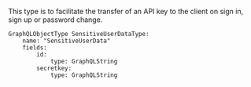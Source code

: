 
This type is to facilitate the transfer of an API key to the client on sign in, sign up or password change.

```plaintext
GraphQLObjectType SensitiveUserDataType:
    name: "SensitiveUserData"
    fields: 
        id:
            type: GraphQLString
        secretkey:
            type: GraphQLString
```



